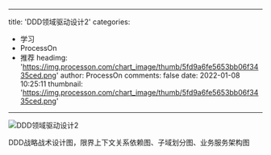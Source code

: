 
---
title: 'DDD领域驱动设计2'
categories: 
 - 学习
 - ProcessOn
 - 推荐
headimg: 'https://img.processon.com/chart_image/thumb/5fd9a6fe5653bb06f3435ced.png'
author: ProcessOn
comments: false
date: 2022-01-08 10:25:11
thumbnail: 'https://img.processon.com/chart_image/thumb/5fd9a6fe5653bb06f3435ced.png'
---

<div>   
<img class="thumb" alt="DDD领域驱动设计2" src="https://img.processon.com/chart_image/thumb/5fd9a6fe5653bb06f3435ced.png" referrerpolicy="no-referrer">
<p>DDD战略战术设计图，限界上下文关系依赖图、子域划分图、业务服务架构图</p>  
</div>
            